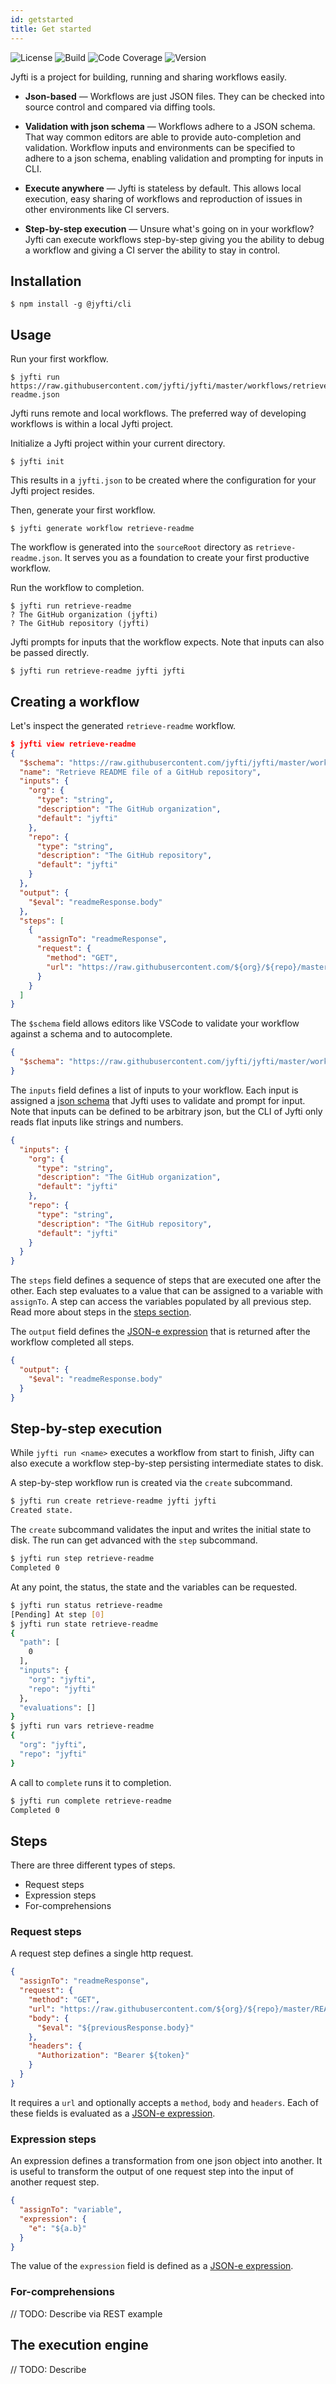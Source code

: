 ```yaml
---
id: getstarted
title: Get started
---
```


![License](https://img.shields.io/github/license/jyfti/jyfti) ![Build](https://img.shields.io/github/workflow/status/jyfti/jyfti/CI) ![Code Coverage](https://img.shields.io/codecov/c/github/jyfti/jyfti) ![Version](https://img.shields.io/npm/v/@jyfti/cli)

Jyfti is a project for building, running and sharing workflows easily.

- **Json-based** — Workflows are just JSON files. They can be checked into source control and compared via diffing tools.

- **Validation with json schema** — Workflows adhere to a JSON schema. That way common editors are able to provide auto-completion and validation. Workflow inputs and environments can be specified to adhere to a json schema, enabling validation and prompting for inputs in CLI.

- **Execute anywhere** — Jyfti is stateless by default. This allows local execution, easy sharing of workflows and reproduction of issues in other environments like CI servers.

- **Step-by-step execution** — Unsure what's going on in your workflow? Jyfti can execute workflows step-by-step giving you the ability to debug a workflow and giving a CI server the ability to stay in control.

## Installation

```
$ npm install -g @jyfti/cli
```

## Usage

Run your first workflow.

```
$ jyfti run https://raw.githubusercontent.com/jyfti/jyfti/master/workflows/retrieve-readme.json
```

Jyfti runs remote and local workflows.
The preferred way of developing workflows is within a local Jyfti project.

Initialize a Jyfti project within your current directory.

```
$ jyfti init
```

This results in a `jyfti.json` to be created where the configuration for your Jyfti project resides.

Then, generate your first workflow.

```
$ jyfti generate workflow retrieve-readme
```

The workflow is generated into the `sourceRoot` directory as `retrieve-readme.json`.
It serves you as a foundation to create your first productive workflow.

Run the workflow to completion.

```
$ jyfti run retrieve-readme
? The GitHub organization (jyfti)
? The GitHub repository (jyfti)
```

Jyfti prompts for inputs that the workflow expects.
Note that inputs can also be passed directly.

```
$ jyfti run retrieve-readme jyfti jyfti
```

## Creating a workflow

Let's inspect the generated `retrieve-readme` workflow.

```json
$ jyfti view retrieve-readme
{
  "$schema": "https://raw.githubusercontent.com/jyfti/jyfti/master/workflow-schema.json",
  "name": "Retrieve README file of a GitHub repository",
  "inputs": {
    "org": {
      "type": "string",
      "description": "The GitHub organization",
      "default": "jyfti"
    },
    "repo": {
      "type": "string",
      "description": "The GitHub repository",
      "default": "jyfti"
    }
  },
  "output": {
    "$eval": "readmeResponse.body"
  },
  "steps": [
    {
      "assignTo": "readmeResponse",
      "request": {
        "method": "GET",
        "url": "https://raw.githubusercontent.com/${org}/${repo}/master/README.md"
      }
    }
  ]
}
```

The `$schema` field allows editors like VSCode to validate your workflow against a schema and to autocomplete.

```json
{
  "$schema": "https://raw.githubusercontent.com/jyfti/jyfti/master/workflow-schema.json"
}
```

The `inputs` field defines a list of inputs to your workflow.
Each input is assigned a [json schema](https://json-schema.org/) that Jyfti uses to validate and prompt for input.
Note that inputs can be defined to be arbitrary json, but the CLI of Jyfti only reads flat inputs like strings and numbers.

```json
{
  "inputs": {
    "org": {
      "type": "string",
      "description": "The GitHub organization",
      "default": "jyfti"
    },
    "repo": {
      "type": "string",
      "description": "The GitHub repository",
      "default": "jyfti"
    }
  }
}
```

The `steps` field defines a sequence of steps that are executed one after the other.
Each step evaluates to a value that can be assigned to a variable with `assignTo`.
A step can access the variables populated by all previous step.
Read more about steps in the [steps section](#steps).

The `output` field defines the [JSON-e expression](https://json-e.js.org/) that is returned after the workflow completed all steps.

```json
{
  "output": {
    "$eval": "readmeResponse.body"
  }
}
```

## Step-by-step execution

While `jyfti run <name>` executes a workflow from start to finish, Jifty can also execute a workflow step-by-step persisting intermediate states to disk.

A step-by-step workflow run is created via the `create` subcommand.

```bash
$ jyfti run create retrieve-readme jyfti jyfti
Created state.
```

The `create` subcommand validates the input and writes the initial state to disk.
The run can get advanced with the `step` subcommand.

```bash
$ jyfti run step retrieve-readme
Completed 0
```

At any point, the status, the state and the variables can be requested.

```bash
$ jyfti run status retrieve-readme
[Pending] At step [0]
$ jyfti run state retrieve-readme
{
  "path": [
    0
  ],
  "inputs": {
    "org": "jyfti",
    "repo": "jyfti"
  },
  "evaluations": []
}
$ jyfti run vars retrieve-readme
{
  "org": "jyfti",
  "repo": "jyfti"
}
```

A call to `complete` runs it to completion.

```bash
$ jyfti run complete retrieve-readme
Completed 0
```

## Steps

There are three different types of steps.

- Request steps
- Expression steps
- For-comprehensions

### Request steps

A request step defines a single http request.

```json
{
  "assignTo": "readmeResponse",
  "request": {
    "method": "GET",
    "url": "https://raw.githubusercontent.com/${org}/${repo}/master/README.md",
    "body": {
      "$eval": "${previousResponse.body}"
    },
    "headers": {
      "Authorization": "Bearer ${token}"
    }
  }
}
```

It requires a `url` and optionally accepts a `method`, `body` and `headers`.
Each of these fields is evaluated as a [JSON-e expression](https://json-e.js.org/).

### Expression steps

An expression defines a transformation from one json object into another.
It is useful to transform the output of one request step into the input of another request step.

```json
{
  "assignTo": "variable",
  "expression": {
    "e": "${a.b}"
  }
}
```

The value of the `expression` field is defined as a [JSON-e expression](https://json-e.js.org/).

### For-comprehensions

// TODO: Describe via REST example

## The execution engine

// TODO: Describe
